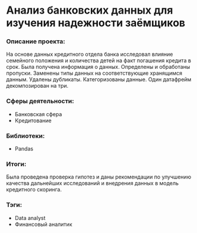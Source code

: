 # Анализ банковских данных для изучения надежности заёмщиков
### Описание проекта:
На основе данных кредитного отдела банка исследовал влияние семейного положения и
количества детей на факт погашения кредита в срок. Была получена информация о
данных. Определены и обработаны пропуски. Заменены типы данных на соответствующие
хранящимся данным. Удалены дубликаты. Категоризованы данные. Один датафрейм декомпозирован на три.
### Сферы деятельности:
* Банковская сфера
* Кредитование
### Библиотеки: 
* Pandas
### Итоги: 
Была проведена проверка гипотез и даны рекомендации по улучшению качества дальнейших исследований и внедрения данных в модель кредитного скоринга.
### Тэги:
* Data analyst
* Финансовый аналитик
